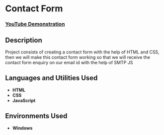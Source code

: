 <h1> Contact Form </h1>

 ### [YouTube Demonstration](https://youtu.be/7eJexJVCqJo)

<h2>Description</h2>
Project consists of creating a contact form with the help of HTML and CSS, then we will make this contact form working so that we will receive the contact form enquiry on our email id with the help of SMTP JS
<br />


<h2>Languages and Utilities Used</h2>

- <b>HTML</b> 
- <b>CSS</b>
- <b>JavaScript</b>

<h2>Environments Used </h2>

- <b>Windows</b> 
<!--
<h2>RESULT</h2>

<p align="center">
Launch the utility: <br/>
<img src="https://i.imgur.com/62TgaWL.png" height="80%" width="80%" alt="Disk Sanitization Steps"/>
<br />
-->
</p>

<!--
 ```diff
- text in red
+ text in green
! text in orange
# text in gray
@@ text in purple (and bold)@@
```
--!>
